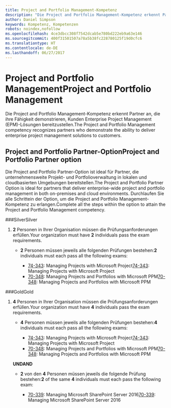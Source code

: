 ```yaml
---
title: Project and Portfolio Management-Kompetenz
description: "Die Project and Portfolio Management-Kompetenz erkennt Partner an, die ihre Fähigkeit demonstrieren, Kunden Enterprise Project Management (EPM)-Lösungen bereitzustellen."
author: Daniel Simpson
keywords: Kompetenz, Kompetenzen
robots: noindex,nofollow
ms.openlocfilehash: 4ce3dbcc308f7542dcab5e780bd222eb9a63e146
ms.sourcegitcommit: 400f31501507a78a5b38fc228780125f19d0cfc6
ms.translationtype: HT
ms.contentlocale: de-DE
ms.lasthandoff: 06/27/2017
---
```

# <a name="project-and-portfolio-management"></a><span data-ttu-id="a8819-104">Project and Portfolio Management</span><span class="sxs-lookup"><span data-stu-id="a8819-104">Project and Portfolio Management</span></span> 
<span data-ttu-id="a8819-105">Die Project and Portfolio Management-Kompetenz erkennt Partner an, die ihre Fähigkeit demonstrieren, Kunden Enterprise Project Management (EPM)-Lösungen bereitzustellen.</span><span class="sxs-lookup"><span data-stu-id="a8819-105">The Project and Portfolio Management competency recognizes partners who demonstrate the ability to deliver enterprise project management solutions to customers.</span></span>

## <a name="project-and-portfolio-partner-option"></a><span data-ttu-id="a8819-106">Project and Portfolio Partner-Option</span><span class="sxs-lookup"><span data-stu-id="a8819-106">Project and Portfolio Partner option</span></span>
<span data-ttu-id="a8819-107">Die Project and Portfolio Partner-Option ist ideal für Partner, die unternehmensweite Projekt- und Portfolioverwaltung in lokalen und cloudbasierten Umgebungen bereitstellen.</span><span class="sxs-lookup"><span data-stu-id="a8819-107">The Project and Portfolio Partner Option is ideal for partners that deliver enterprise-wide project and portfolio management in both on-premises and cloud environments.</span></span> <span data-ttu-id="a8819-108">Durchlaufen Sie alle Schrittein der Option, um die Project and Portfolio Management-Kompetenz zu erlangen.</span><span class="sxs-lookup"><span data-stu-id="a8819-108">Complete all the steps within the option to attain the Project and Portfolio Management competency.</span></span>

###<a name="silver"></a><span data-ttu-id="a8819-109">Silver</span><span class="sxs-lookup"><span data-stu-id="a8819-109">Silver</span></span>
1. <span data-ttu-id="a8819-110">**2** Personen in Ihrer Organisation müssen die Prüfungsanforderungen erfüllen.</span><span class="sxs-lookup"><span data-stu-id="a8819-110">Your organization must have **2** individuals pass the exam requirements.</span></span>

    - <span data-ttu-id="a8819-111">**2** Personen müssen jeweils alle folgenden Prüfungen bestehen:</span><span class="sxs-lookup"><span data-stu-id="a8819-111">**2** individuals must each pass all the following exams:</span></span>

        * <span data-ttu-id="a8819-112">[74-343](https://www.microsoft.com/en-us/learning/exam-74-343.aspx): Managing Projects with Microsoft Project</span><span class="sxs-lookup"><span data-stu-id="a8819-112">[74-343](https://www.microsoft.com/en-us/learning/exam-74-343.aspx): Managing Projects with Microsoft Project</span></span>
        * <span data-ttu-id="a8819-113">[70-348](https://www.microsoft.com/en-us/learning/exam-70-348.aspx): Managing Projects and Portfolios with Microsoft PPM</span><span class="sxs-lookup"><span data-stu-id="a8819-113">[70-348](https://www.microsoft.com/en-us/learning/exam-70-348.aspx): Managing Projects and Portfolios with Microsoft PPM</span></span>

###<a name="gold"></a><span data-ttu-id="a8819-114">Gold</span><span class="sxs-lookup"><span data-stu-id="a8819-114">Gold</span></span>
1. <span data-ttu-id="a8819-115">**4** Personen in Ihrer Organisation müssen die Prüfungsanforderungen erfüllen.</span><span class="sxs-lookup"><span data-stu-id="a8819-115">Your organization must have **4** individuals pass the exam requirements.</span></span>

    - <span data-ttu-id="a8819-116">**4** Personen müssen jeweils alle folgenden Prüfungen bestehen:</span><span class="sxs-lookup"><span data-stu-id="a8819-116">**4** individuals must each pass all the following exams:</span></span>

        * <span data-ttu-id="a8819-117">[74-343](https://www.microsoft.com/en-us/learning/exam-74-343.aspx): Managing Projects with Microsoft Project</span><span class="sxs-lookup"><span data-stu-id="a8819-117">[74-343](https://www.microsoft.com/en-us/learning/exam-74-343.aspx): Managing Projects with Microsoft Project</span></span>
        * <span data-ttu-id="a8819-118">[70-348](https://www.microsoft.com/en-us/learning/exam-70-348.aspx): Managing Projects and Portfolios with Microsoft PPM</span><span class="sxs-lookup"><span data-stu-id="a8819-118">[70-348](https://www.microsoft.com/en-us/learning/exam-70-348.aspx): Managing Projects and Portfolios with Microsoft PPM</span></span>

    **<span data-ttu-id="a8819-119">UND</span><span class="sxs-lookup"><span data-stu-id="a8819-119">AND</span></span>** 

    - <span data-ttu-id="a8819-120">**2** von den **4** Personen müssen jeweils die folgende Prüfung bestehen:</span><span class="sxs-lookup"><span data-stu-id="a8819-120">**2** of the same **4** individuals must each pass the following exam:</span></span>

        *  <span data-ttu-id="a8819-121">[70-339](https://www.microsoft.com/en-us/learning/exam-70-339.aspx): Managing Microsoft SharePoint Server 2016</span><span class="sxs-lookup"><span data-stu-id="a8819-121">[70-339](https://www.microsoft.com/en-us/learning/exam-70-339.aspx): Managing Microsoft SharePoint Server 2016</span></span>
